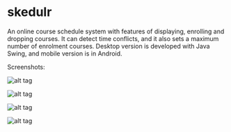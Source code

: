 skedulr
=======

An online course schedule system with features of displaying, enrolling and dropping courses.
It can detect time conflicts, and it also sets a maximum number of enrolment courses.
Desktop version is developed with Java Swing, and mobile version is in Android.


Screenshots:

![alt tag](https://raw.github.com/yuduozhang/skedulr/master/screenshots/1.png)


![alt tag](https://raw.github.com/yuduozhang/skedulr/master/screenshots/2.png)


![alt tag](https://raw.github.com/yuduozhang/skedulr/master/screenshots/3.png)


![alt tag](https://raw.github.com/yuduozhang/skedulr/master/screenshots/4.png)



